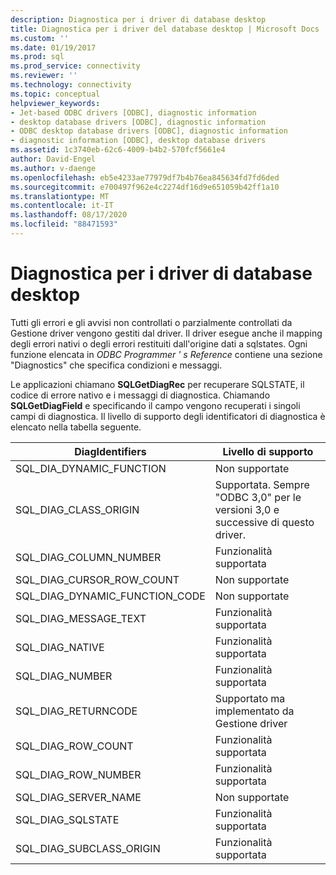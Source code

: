 ```yaml
---
description: Diagnostica per i driver di database desktop
title: Diagnostica per i driver del database desktop | Microsoft Docs
ms.custom: ''
ms.date: 01/19/2017
ms.prod: sql
ms.prod_service: connectivity
ms.reviewer: ''
ms.technology: connectivity
ms.topic: conceptual
helpviewer_keywords:
- Jet-based ODBC drivers [ODBC], diagnostic information
- desktop database drivers [ODBC], diagnostic information
- ODBC desktop database drivers [ODBC], diagnostic information
- diagnostic information [ODBC], desktop database drivers
ms.assetid: 1c3740eb-62c6-4009-b4b2-570fcf5661e4
author: David-Engel
ms.author: v-daenge
ms.openlocfilehash: eb5e4233ae77979df7b4b76ea845634fd7fd6ded
ms.sourcegitcommit: e700497f962e4c2274df16d9e651059b42ff1a10
ms.translationtype: MT
ms.contentlocale: it-IT
ms.lasthandoff: 08/17/2020
ms.locfileid: "88471593"
---
```

# <a name="diagnostics-for-desktop-database-drivers"></a>Diagnostica per i driver di database desktop
Tutti gli errori e gli avvisi non controllati o parzialmente controllati da Gestione driver vengono gestiti dal driver. Il driver esegue anche il mapping degli errori nativi o degli errori restituiti dall'origine dati a sqlstates. Ogni funzione elencata in *ODBC Programmer ' s Reference* contiene una sezione "Diagnostics" che specifica condizioni e messaggi.  
  
 Le applicazioni chiamano **SQLGetDiagRec** per recuperare SQLSTATE, il codice di errore nativo e i messaggi di diagnostica. Chiamando **SQLGetDiagField** e specificando il campo vengono recuperati i singoli campi di diagnostica. Il livello di supporto degli identificatori di diagnostica è elencato nella tabella seguente.  
  
|DiagIdentifiers|Livello di supporto|  
|---------------------|-------------------|  
|SQL_DIA_DYNAMIC_FUNCTION|Non supportate|  
|SQL_DIAG_CLASS_ORIGIN|Supportata. Sempre "ODBC 3,0" per le versioni 3,0 e successive di questo driver.|  
|SQL_DIAG_COLUMN_NUMBER|Funzionalità supportata|  
|SQL_DIAG_CURSOR_ROW_COUNT|Non supportate|  
|SQL_DIAG_DYNAMIC_FUNCTION_CODE|Non supportate|  
|SQL_DIAG_MESSAGE_TEXT|Funzionalità supportata|  
|SQL_DIAG_NATIVE|Funzionalità supportata|  
|SQL_DIAG_NUMBER|Funzionalità supportata|  
|SQL_DIAG_RETURNCODE|Supportato ma implementato da Gestione driver|  
|SQL_DIAG_ROW_COUNT|Funzionalità supportata|  
|SQL_DIAG_ROW_NUMBER|Funzionalità supportata|  
|SQL_DIAG_SERVER_NAME|Non supportate|  
|SQL_DIAG_SQLSTATE|Funzionalità supportata|  
|SQL_DIAG_SUBCLASS_ORIGIN|Funzionalità supportata|
